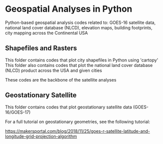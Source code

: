 # Geospatial Analyses in Python
Python-based geospatial analysis codes related to: GOES-16 satellite data, national land cover database (NLCD), elevation maps, building footprints, city mapping across the Continental USA

## Shapefiles and Rasters
This folder contains codes that plot city shapefiles in Python using 'cartopy' 
This folder also contains codes that plot the national land cover database (NLCD) product across the USA and given cities

These codes are the backbone of the satellite analyses

## Geostationary Satellite
This folder contains codes that plot geostationary satellite data (GOES-16/GOES-17)

For a full tutorial on geostationary geometries, see the following tutorial:

https://makersportal.com/blog/2018/11/25/goes-r-satellite-latitude-and-longitude-grid-projection-algorithm
